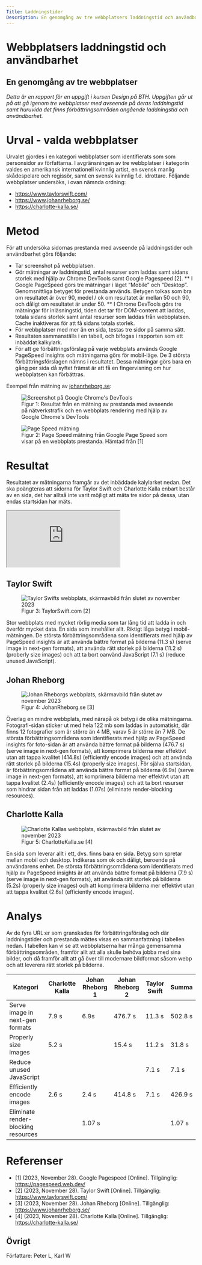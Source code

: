 ```yaml
---
Title: Laddningstider
Description: En genomgång av tre webbplatsers laddningstid och användbarhet.
---
```


# Webbplatsers laddningstid och användbarhet
## En genomgång av tre webbplatser
*Detta är en rapport för en uppgift i kursen Design på BTH. Uppgiften går ut på att gå igenom tre webbplatser med avseende på deras laddningstid samt huruvida det finns förbättringsområden angående laddningstid och användbarhet.*
# Urval - valda webbplatser
Urvalet gjordes i en kategori webbplatser som identifierats som som personsidor av författarna. 
I avgränsningen av tre webbplatser i kategorin valdes en amerikansk internationell kvinnlig artist, en svensk manlig skådespelare och regissör, samt en svensk kvinnlig f.d. idrottare.
Följande webbplatser undersöks, i ovan nämnda ordning:
* https://www.taylorswift.com/
* https://www.johanrheborg.se/
* https://charlotte-kalla.se/

# Metod
För att undersöka sidornas prestanda med avseende på laddningstider och användbarhet görs följande:
* Tar screenshot på webbplatsen.
* Gör mätningar av laddningstid, antal resurser som laddas samt sidans storlek med hjälp av Chrome DevTools samt Google Pagespeed [2].
** I Google PageSpeed görs tre mätningar i läget “Mobile” och “Desktop”. Genomsnittliga betyget för prestanda används. Betygen tolkas som bra om resultatet är över 90, medel / ok om resultatet är mellan 50 och 90, och dåligt om resultatet är under 50.
** I Chrome DevTools görs tre mätningar för inläsningstid, tiden det tar för DOM-content att laddas, totala sidans storlek samt antal resurser som laddas från webbplatsen. Cache inaktiveras för att få sidans totala storlek.
* För webbplatser med mer än en sida, testas tre sidor på samma sätt.
* Resultaten sammanställs i en tabell, och bifogas i rapporten som ett inbäddat kalkylark.
* För att ge förbättringsförslag på varje webbplats används Google PageSpeed Insights och mätningarna görs för mobil-läge. De 3 största förbättringsförslagen nämns i resultatet. Dessa mätningar görs bara en gång per sida då syftet främst är att få en fingervisning om hur webbplatsen kan förbättras. 

Exempel från mätning av [johanrheborg.se](www.johanrheborg.se):

<figure>
<img src="%base_url%/image/laddningstider/dev_tools.png" title="Screenshot på Google Chrome's DevTools">
<figcaption>Figur 1: Resultat från en mätning av prestanda med avseende på nätverkstrafik och en webbplats rendering med hjälp av Google Chrome's DevTools</figcaption>  
</figure>

<figure>
<img src="%base_url%/image/laddningstider/page_speed.png" title="Page Speed mätning">
<figcaption>Figur 2: Page Speed mätning från Google Page Speed som visar på en webbplats prestanda.
Hämtad från [1]</figcaption>  
</figure>

# Resultat
Resultatet av mätningarna framgår av det inbäddade kalylarket nedan. Det ska poängteras att sidorna för Taylor Swift och Charlotte Kalla enbart består av en sida, det har alltså inte varit möjligt att mäta tre sidor på dessa, utan endas startsidan har mäts.

<iframe class='aspect-ratio' src="https://docs.google.com/spreadsheets/d/e/2PACX-1vTDd8MHKqMECdiXQafknjgWjQW27wB-s9Nz7d-72J1gxAtzN4CRHrWgcUrzxESe3jjY29npFF-AvGkS/pubhtml?gid=0&amp;single=true&amp;widget=true&amp;headers=false"></iframe>

## Taylor Swift
<figure>
<img src="%base_url%/image/laddningstider/taylor_swift.png" title="Taylor Swifts webbplats, skärmavbild från slutet av november 2023">
<figcaption>Figur 3: TaylorSwift.com [2]</figcaption>  
</figure>

Stor webbplats med mycket rörlig media som tar lång tid att ladda in och överför mycket data. En sida som innehåller allt. Riktigt låga betyg i mobil-mätningen. De största förbättringsområdena som identifierats med hjälp av PageSpeed insights är att använda bättre format på bilderna (11.3 s) (serve image in next-gen formats), att använda rätt storlek på bilderna (11.2 s) (proberly size images) och att ta bort oanvänd JavaScript (7.1 s) (reduce unused JavaScript). 

## Johan Rheborg
<figure>
<img src="%base_url%/image/laddningstider/johan_rheborg.png" title="Johan Rheborgs webbplats, skärmavbild från slutet av november 2023">
<figcaption>Figur 4: JohanRheborg.se [3]</figcaption>  
</figure>

Överlag en mindre webbplats, med närapå ok betyg i de olika mätningarna. Fotografi-sidan sticker ut med hela 122 mb som laddas in automatiskt, där finns 12 fotografier som är större än 4 MB, varav 5 är större än 7 MB. De största förbättringsområdena som identifierats med hjälp av PageSpeed insights för foto-sidan är att använda bättre format på bilderna (476.7 s) (serve image in next-gen formats), att komprimera bilderna mer effektivt utan att tappa kvalitet (414.8s) (efficiently encode images) och  att använda rätt storlek på bilderna (15.4s) (properly size images).  För själva startsidan, är förbättringsområdena att använda bättre format på bilderna (6.9s) (serve image in next-gen formats), att komprimera bilderna mer effektivt utan att tappa kvalitet (2.4s) (efficiently encode images) och att ta bort resurser som hindrar sidan från att laddas (1.07s) (eliminate render-blocking resources).

## Charlotte Kalla
<figure>
<img src="%base_url%/image/laddningstider/charlotte_kalla.png" title="Charlotte Kallas webbplats, skärmavbild från slutet av november 2023">
<figcaption>Figur 5: CharlotteKalla.se [4]</figcaption>  
</figure>

En sida som leverar allt i ett, dvs. finns bara en sida. Betyg som spretar mellan mobil och desktop. Indikeras som ok och dåligt, beroende på användarens enhet. De största förbättringsområdena som identifierats med hjälp av PageSpeed insights är att använda bättre format på bilderna (7.9 s) (serve image in next-gen formats), att använda rätt storlek på bilderna (5.2s) (properly size images) och  att komprimera bilderna mer effektivt utan att tappa kvalitet (2.6s) (efficiently encode images).  

# Analys
Av de fyra URL:er som granskades för förbättringsförslag och där laddningstider och prestanda mättes visas en sammanfattning i tabellen nedan. I tabellen kan vi se att webbplatserna har många gemensamma förbättringsområden, framför allt att alla skulle behöva jobba med sina bilder, och då framför allt att gå över till modernare bildformat såsom webp och att leverera rätt storlek på bilderna. 

| Kategori | Charlotte Kalla | Johan Rheborg 1 | Johan Rheborg 2 | Taylor Swift | Summa  |
|-|-|-|-|-|-|
| Serve image in next-gen formats | 7.9 s | 6.9s | 476.7 s | 11.3 s | 502.8 s |
| Properly size images | 5.2 s |  | 15.4 s | 11.2 s | 31.8 s |
| Reduce unused JavaScript |  |  |  | 7.1 s | 7.1 s |
| Efficiently encode images | 2.6 s | 2.4 s | 414.8 s | 7.1 s | 426.9 s |
| Eliminate render-blocking resources |  | 1.07 s |   | | 1.07 s |


# Referenser
* [1] (2023, November 28). Google Pagespeed [Online]. Tillgänglig: https://pagespeed.web.dev/
* [2] (2023, November 28). Taylor Swift [Online]. Tillgänglig: https://www.taylorswift.com/
* [3] (2023, November 28). Johan Rheborg [Online]. Tillgänglig: https://www.johanrheborg.se/
* [4] (2023, November 28). Charlotte Kalla [Online]. Tillgänglig: https://charlotte-kalla.se/

## Övrigt
Författare: Peter L,
Karl W
